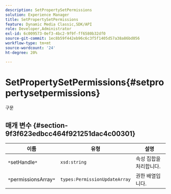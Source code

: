 ```yaml
---
description: SetPropertySetPermissions
solution: Experience Manager
title: SetPropertySetPermissions
feature: Dynamic Media Classic,SDK/API
role: Developer,Administrator
exl-id: 6c009573-0ef3-4bc2-9f9f-ff6580b32df0
source-git-commit: 1ec8b59f442eb96c6c3f5f1405d57a38a86bd056
workflow-type: tm+mt
source-wordcount: '24'
ht-degree: 20%

---
```


# SetPropertySetPermissions{#setpropertysetpermissions}

구문

## 매개 변수 {#section-9f3f623edbcc464f921251dac4c00301}

| 이름 | 유형 | 설명 |
|---|---|---|
| `*`setHandle`*` | `xsd:string` | 속성 집합을 처리합니다. |
| `*`permissionsArray`*` | `types:PermissionUpdateArray` | 권한 배열입니다. |
